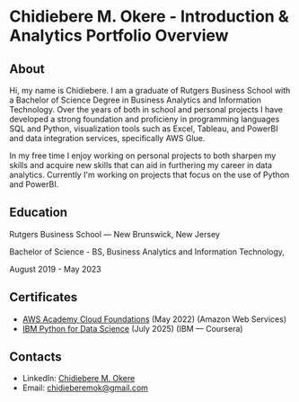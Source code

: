 # Chidiebere M. Okere - Introduction & Analytics Portfolio Overview
## About
Hi, my name is Chidiebere. I am a graduate of Rutgers Business School with a Bachelor of Science Degree in Business Analytics and Information Technology. Over the years of both in school and personal projects I have developed a strong foundation and proficieny in programming languages SQL and Python, visualization tools such as Excel, Tableau, and PowerBI and data integration services, specifically AWS Glue.

In my free time I enjoy working on personal projects to both sharpen my skills and acquire new skills that can aid in furthering my career in data analytics. Currently I'm working on projects that focus on the use of Python and PowerBI.


## Education
Rutgers Business School — New Brunswick, New Jersey 

Bachelor of Science - BS, Business Analytics and Information Technology,

August 2019 - May 2023

## Certificates
- [AWS Academy Cloud Foundations](https://www.credly.com/badges/6681765d-0206-4748-9bbe-03f7962f41e5) (May 2022) (Amazon Web Services)
- [IBM Python for Data Science](https://www.coursera.org/account/accomplishments/verify/PW03Q0A191LY) (July 2025) (IBM — Coursera)

## Contacts
- LinkedIn: [Chidiebere M. Okere](https://www.linkedin.com/in/chidiebere-okere/)
- Email: chidieberemok@gmail.com
